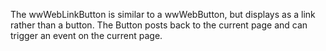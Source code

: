 ﻿The wwWebLinkButton is similar to a wwWebButton, but displays as a link rather than a button. The Button posts back to the current page and can trigger an event on the current page.